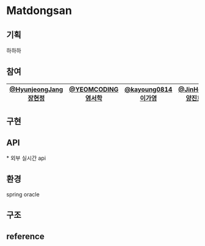 # Matdongsan

<h2>기획</h2>
하하하

<h2>참여</h2>
<!-- <a href="https://github.com/HyunjeongJang">@HyunjeongJang</a><br>
<a href="https://github.com/YEOMCODING">@YEOMCODING</a><br>
<a href="https://github.com/kayoung0814">@kayoung0814</a><br>
<a href="https://github.com/JinHoYY">@JinHoYY</a><br>
<a href="https://github.com/yisoo98776">@yisoo98776</a><br>
<a href="https://github.com/kimdory">@kimdory</a><br> -->


| <a href="https://github.com/HyunjeongJang">@HyunjeongJang</a><br />[장현정](https://github.com/HyunjeongJang) | <a href="https://github.com/YEOMCODING">@YEOMCODING</a><br />[염서학](https://github.com/YEOMCODING) | <a href="https://github.com/kayoung0814">@kayoung0814</a><br />[이가영](https://github.com/kayoung0814) | <a href="https://github.com/JinHoYY">@JinHoYY</a><br />[양진호](https://github.com/JinHoYY) | <a href="https://github.com/yisoo98776">@yisoo98776</a><br />[이이수](https://github.com/yisoo98776) | <a href="https://github.com/kimdory">@kimdory</a><br />[김도윤](https://github.com/kimdory) |
|:-----------------------------------------------------------------------------------:|:-------------------------------------------------------------------------------------:|:------------------------------------------------------------------------------------:|:---------------------------------------------------------------------------------------:|:-------------------------------------------------------------------------------:|:---------------------------------------------------------------------------------:|


<h2>구현</h2>



<h2>API</h2>
* 외부 실시간 api

<h2>환경</h2>
spring oracle

<h2>구조</h2>

<h2>reference</h2>




